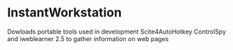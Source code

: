 # InstantWorkstation
Dowloads portable tools used in development
Scite4AutoHotkey 
ControlSpy 
and iweblearner 2.5 to gather information on web pages
